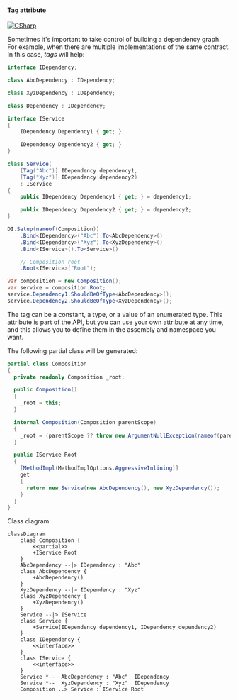 #### Tag attribute

[![CSharp](https://img.shields.io/badge/C%23-code-blue.svg)](../tests/Pure.DI.UsageTests/Attributes/TagAttributeScenario.cs)

Sometimes it's important to take control of building a dependency graph. For example, when there are multiple implementations of the same contract. In this case, _tags_ will help:


```c#
interface IDependency;

class AbcDependency : IDependency;

class XyzDependency : IDependency;

class Dependency : IDependency;

interface IService
{
    IDependency Dependency1 { get; }

    IDependency Dependency2 { get; }
}

class Service(
    [Tag("Abc")] IDependency dependency1,
    [Tag("Xyz")] IDependency dependency2)
    : IService
{
    public IDependency Dependency1 { get; } = dependency1;

    public IDependency Dependency2 { get; } = dependency2;
}

DI.Setup(nameof(Composition))
    .Bind<IDependency>("Abc").To<AbcDependency>()
    .Bind<IDependency>("Xyz").To<XyzDependency>()
    .Bind<IService>().To<Service>()

    // Composition root
    .Root<IService>("Root");

var composition = new Composition();
var service = composition.Root;
service.Dependency1.ShouldBeOfType<AbcDependency>();
service.Dependency2.ShouldBeOfType<XyzDependency>();
```

The tag can be a constant, a type, or a value of an enumerated type. This attribute is part of the API, but you can use your own attribute at any time, and this allows you to define them in the assembly and namespace you want.

The following partial class will be generated:

```c#
partial class Composition
{
  private readonly Composition _root;

  public Composition()
  {
    _root = this;
  }

  internal Composition(Composition parentScope)
  {
    _root = (parentScope ?? throw new ArgumentNullException(nameof(parentScope)))._root;
  }

  public IService Root
  {
    [MethodImpl(MethodImplOptions.AggressiveInlining)]
    get
    {
      return new Service(new AbcDependency(), new XyzDependency());
    }
  }
}
```

Class diagram:

```mermaid
classDiagram
	class Composition {
		<<partial>>
		+IService Root
	}
	AbcDependency --|> IDependency : "Abc" 
	class AbcDependency {
		+AbcDependency()
	}
	XyzDependency --|> IDependency : "Xyz" 
	class XyzDependency {
		+XyzDependency()
	}
	Service --|> IService
	class Service {
		+Service(IDependency dependency1, IDependency dependency2)
	}
	class IDependency {
		<<interface>>
	}
	class IService {
		<<interface>>
	}
	Service *--  AbcDependency : "Abc"  IDependency
	Service *--  XyzDependency : "Xyz"  IDependency
	Composition ..> Service : IService Root
```


